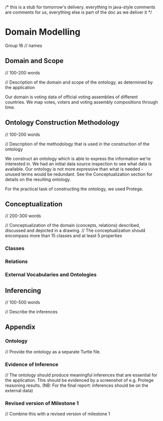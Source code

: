 /*
    this is a stub for tomorrow's delivery. 
    everything in java-style comments are comments for us, 
    everything else is part of the doc as we deliver it
*/

# Domain Modelling

Group 16
// names

## Domain and Scope

// 100-200 words

// Description of the domain and scope of the ontology, as determined by the application 

Our domain is voting data of official voting assemblies of different countries. 
We map votes, voters and voting assembly compositions through time. 

## Ontology Construction Methodology

// 100-200 words

// Description of the methodology that is used in the construction of the ontology 

We construct an ontology which is able to express the information we're interested in. 
We had an initial data source inspection to see what data is available. 
Our ontology is not more expressive than what is needed - unused terms would be redundant. 
See the Conceptualization section for details on the resulting ontology. 

For the practical task of constructing the ontology, we used Protege. 

## Conceptualization

// 200-300 words

// Conceptualization of the domain (concepts, relations) described, discussed and depicted in a drawing. 
// The conceptualization should encompass more than 15 classes and at least 5 properties 

### Classes

### Relations

### External Vocabularies and Ontologies

## Inferencing

// 100-500 words

// Describe the inferences

## Appendix

### Ontology

// Provide the ontology as a separate Turtle file.

### Evidence of Inference

// The ontology should produce meaningful inferences that are essential for the application. This should be evidenced by a screenshot of e.g. Protege reasoning results. (NB: For the final report: inferences should be on the external data)

### Revised version of Milestone 1

// Combine this with a revised version of milestone 1
